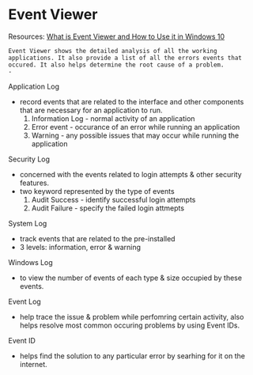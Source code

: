 # Event Viewer

Resources:
[What is Event Viewer and How to Use it in Windows 10](https://www.faqforge.com/windows/windows-10/what-is-event-viewer-and-how-to-use-it-in-windows-10/)

    Event Viewer shows the detailed analysis of all the working applications. It also provide a list of all the errors events that occured. It also helps determine the root cause of a problem.
    - 

Application Log
- record events that are related to the interface and other components that are necessary for an application to run.
    1. Information Log - normal activity of an application
    2. Error event - occurance of an error while running an application
    3. Warning - any possible issues that may occur while running the application

Security Log
- concerned with the events related to login attempts & other security features.
- two keyword represented by the type of events
    1. Audit Success - identify successful login attempts
    2. Audit Failure - specify the failed login attmepts

System Log
- track events that are related to the pre-installed
- 3 levels: information, error & warning

Windows Log
- to view the number of events of each type & size occupied by these events.

Event Log
- help trace the issue & problem while perfomring certain activity, also helps resolve most common occuring problems by using Event IDs.

Event ID
- helps find the solution to any particular error by searhing for it on the internet.